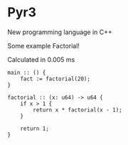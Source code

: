 # Pyr3
New programming language in C++

Some example
Factorial!

Calculated in 0.005 ms

```
main :: () {
	fact := factorial(20);
}

factorial :: (x: u64) -> u64 {
	if x > 1 {
		return x * factorial(x - 1);
	}

	return 1;
}
```
